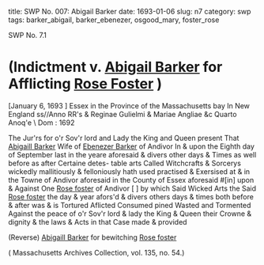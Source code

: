 title: SWP No. 007: Abigail Barker
date: 1693-01-06
slug: n7
category: swp
tags: barker_abigail, barker_ebenezer, osgood_mary, foster_rose




<div markdown class="doc" id="n7.1">

<div class="doc_id">SWP No. 7.1</div>


# (Indictment v. [Abigail Barker](/tag/barker_abigail.html) for Afflicting [Rose Foster](/tag/foster_rose.html) )

[January 6, 1693  ] Essex in the Province  of the Massachusetts bay  In New England ss//Anno RR's & Reginae Gulielmi & Mariae Angliae &c Quarto Anoq'e  \ Dom : 1692

The Jur'rs for o'r Sov'r lord and Lady the King and Queen present  That [Abigaill Barker](/tag/barker_abigail.html) Wife of [Ebenezer Barker](/tag/barker_ebenezer.html) of Andivor In  & upon the Eighth day of September last in the yeare aforesaid  & divers other days & Times as well before as after Certaine detes-  table arts Called Witchcrafts & Sorcerys wickedly mallitiously  & felloniously hath used practised & Exersised at & in the Towne of  Andivor aforesaid in the County of Essex aforesaid #[in] upon & Against  One [Rose foster](/tag/foster_rose.html) of Andivor [ ] by which Said Wicked Arts the Said  [Rose foster](/tag/foster_rose.html) the day & year afors'd & divers others days & times  both before & after was & is Tortured Aflicted Consumed pined  Wasted and Tormented Against the peace of o'r Sov'r lord & lady  the King & Queen their Crowne & dignity & the laws & Acts in  that Case made & provided

(Reverse) [Abigaill Barker](/tag/barker_abigail.html) for bewitching [Rose foster](/tag/foster_rose.html)

( Massachusetts Archives Collection, vol. 135, no. 54.)


</div>

